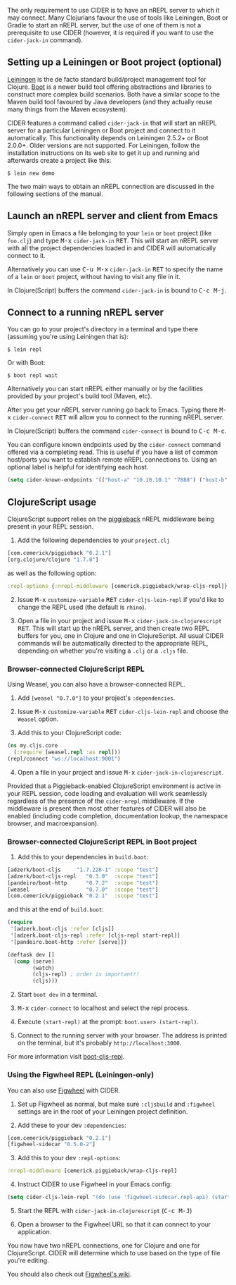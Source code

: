 The only requirement to use CIDER is to have an nREPL server to which it may
connect. Many Clojurians favour the use of tools like Leiningen, Boot or Gradle
to start an nREPL server, but the use of one of them is not a prerequisite to
use CIDER (however, it *is* required if you want to use the `cider-jack-in`
command).

## Setting up a Leiningen or Boot project (optional)

[Leiningen][] is the de facto standard build/project
management tool for Clojure. [Boot][] is a newer build tool
offering abstractions and libraries to construct more complex build
scenarios. Both have a similar scope to the Maven build tool favoured by Java
developers (and they actually reuse many things from the Maven ecosystem).

CIDER features a command called `cider-jack-in` that will start an nREPL server
for a particular Leiningen or Boot project and connect to it automatically.
This functionality depends on Leiningen 2.5.2+ or Boot
2.0.0+. Older versions are not supported. For Leiningen, follow the installation
instructions on its web site to get it up and running and afterwards create a
project like this:

```
$ lein new demo
```

The two main ways to obtain an nREPL connection are discussed in the following sections of the manual.

## Launch an nREPL server and client from Emacs

Simply open in Emacs a file belonging to your `lein` or `boot` project (like
`foo.clj`) and type <kbd>M-x</kbd> `cider-jack-in` <kbd>RET</kbd>. This will
start an nREPL server with all the project dependencies loaded in and CIDER will
automatically connect to it.

Alternatively you can use <kbd>C-u M-x</kbd> `cider-jack-in` <kbd>RET</kbd> to
specify the name of a `lein` or `boot` project, without having to visit any file
in it.

In Clojure(Script) buffers the command `cider-jack-in` is bound to <kbd>C-c M-j</kbd>.

## Connect to a running nREPL server

You can go to your project's directory in a terminal and type there
(assuming you're using Leiningen that is):

```
$ lein repl
```

Or with Boot:

```
$ boot repl wait
```

Alternatively you can start nREPL either manually or by the facilities provided by your
project's build tool (Maven, etc).

After you get your nREPL server running go back to Emacs.  Typing there
<kbd>M-x</kbd> `cider-connect` <kbd>RET</kbd> will allow you to connect to the
running nREPL server.

In Clojure(Script) buffers the command `cider-connect` is bound to <kbd>C-c M-c</kbd>.

You can configure known endpoints used by the `cider-connect` command offered
via a completing read. This is useful if you have a list of common host/ports
you want to establish remote nREPL connections to. Using an optional label is
helpful for identifying each host.

```el
(setq cider-known-endpoints '(("host-a" "10.10.10.1" "7888") ("host-b" "7888")))
```

## ClojureScript usage

ClojureScript support relies on the
[piggieback][] nREPL middleware being
present in your REPL session.

1. Add the following dependencies to your `project.clj`

```clojure
[com.cemerick/piggieback "0.2.1"]
[org.clojure/clojure "1.7.0"]
```

   as well as the following option:

```clojure
:repl-options {:nrepl-middleware [cemerick.piggieback/wrap-cljs-repl]}
```

2. Issue <kbd>M-x</kbd> `customize-variable` <kbd>RET</kbd> `cider-cljs-lein-repl` if
   you'd like to change the REPL used (the default is `rhino`).

3. Open a file in your project and issue <kbd>M-x</kbd>
   `cider-jack-in-clojurescript` <kbd>RET</kbd>. This will start up the nREPL
   server, and then create two REPL buffers for you, one in Clojure and one in
   ClojureScript. All usual CIDER commands will be automatically directed to the
   appropriate REPL, depending on whether you're visiting a `.clj` or a `.cljs`
   file.

### Browser-connected ClojureScript REPL

Using Weasel, you can also have a browser-connected REPL.

1. Add `[weasel "0.7.0"]` to your project's `:dependencies`.

2. Issue <kbd>M-x</kbd> `customize-variable` <kbd>RET</kbd> `cider-cljs-lein-repl`
   and choose the `Weasel` option.

3. Add this to your ClojureScript code:

```clojure
(ns my.cljs.core
  (:require [weasel.repl :as repl]))
(repl/connect "ws://localhost:9001")
```

4. Open a file in your project and issue <kbd>M-x</kbd> `cider-jack-in-clojurescript`.

Provided that a Piggieback-enabled ClojureScript environment is active in your
REPL session, code loading and evaluation will work seamlessly regardless of the
presence of the `cider-nrepl` middleware. If the middleware is present then most
other features of CIDER will also be enabled (including code completion,
documentation lookup, the namespace browser, and macroexpansion).

### Browser-connected ClojureScript REPL in Boot project

1. Add this to your dependencies in `build.boot`:

```clojure
[adzerk/boot-cljs     "1.7.228-1" :scope "test"]
[adzerk/boot-cljs-repl   "0.3.0"  :scope "test"]
[pandeiro/boot-http      "0.7.2"  :scope "test"]
[weasel                  "0.7.0"  :scope "test"]
[com.cemerick/piggieback "0.2.1"  :scope "test"]
```

and this at the end of `build.boot`:

```clojure
(require
 '[adzerk.boot-cljs :refer [cljs]]
 '[adzerk.boot-cljs-repl :refer [cljs-repl start-repl]]
 '[pandeiro.boot-http :refer [serve]])

(deftask dev []
  (comp (serve)
        (watch)
        (cljs-repl) ; order is important!!
        (cljs)))
```

2. Start `boot dev` in a terminal.

3. <kbd>M-x</kbd> `cider-connect` to localhost and select the repl process.

4. Execute `(start-repl)` at the prompt: `boot.user> (start-repl)`.

5. Connect to the running server with your browser. The address is printed on the terminal, but it's probably `http://localhost:3000`.

For more information visit [boot-cljs-repl](https://github.com/adzerk-oss/boot-cljs-repl).

### Using the Figwheel REPL (Leiningen-only)

You can also use [Figwheel](https://github.com/bhauman/lein-figwheel) with CIDER.

1. Set up Figwheel as normal, but make sure `:cljsbuild` and `:figwheel` settings are
   in the root of your Leiningen project definition.

2. Add these to your dev `:dependencies`:

```clojure
[com.cemerick/piggieback "0.2.1"]
[figwheel-sidecar "0.5.0-2"]
```

3. Add this to your dev `:repl-options`:

```clojure
:nrepl-middleware [cemerick.piggieback/wrap-cljs-repl]
```

4. Instruct CIDER to use Figwheel in your Emacs config:

```el
(setq cider-cljs-lein-repl "(do (use 'figwheel-sidecar.repl-api) (start-figwheel!) (cljs-repl))")
```

5. Start the REPL with `cider-jack-in-clojurescript` (<kbd>C-c M-J</kbd>)

6. Open a browser to the Figwheel URL so that it can connect to your application.

You now have two nREPL connections, one for Clojure and one for ClojureScript.
CIDER will determine which to use based on the type of file you're editing.

You should also check out
[Figwheel's wiki](https://github.com/bhauman/lein-figwheel/wiki/Using-the-Figwheel-REPL-within-NRepl).

[leiningen]: http://leiningen.org/
[boot]: http://boot-clj.com/
[piggieback]: https://github.com/cemerick/piggieback
